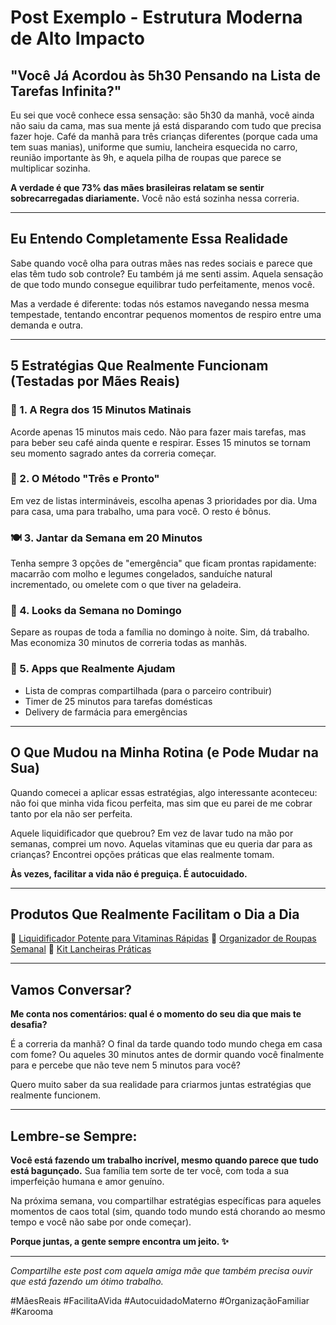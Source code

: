 # Post Exemplo - Estrutura Moderna de Alto Impacto

## **"Você Já Acordou às 5h30 Pensando na Lista de Tarefas Infinita?"**

Eu sei que você conhece essa sensação: são 5h30 da manhã, você ainda não saiu da cama, mas sua mente já está disparando com tudo que precisa fazer hoje. Café da manhã para três crianças diferentes (porque cada uma tem suas manias), uniforme que sumiu, lancheira esquecida no carro, reunião importante às 9h, e aquela pilha de roupas que parece se multiplicar sozinha.

**A verdade é que 73% das mães brasileiras relatam se sentir sobrecarregadas diariamente.** Você não está sozinha nessa correria.

---

## **Eu Entendo Completamente Essa Realidade**

Sabe quando você olha para outras mães nas redes sociais e parece que elas têm tudo sob controle? Eu também já me senti assim. Aquela sensação de que todo mundo consegue equilibrar tudo perfeitamente, menos você.

Mas a verdade é diferente: todas nós estamos navegando nessa mesma tempestade, tentando encontrar pequenos momentos de respiro entre uma demanda e outra.

---

## **5 Estratégias Que Realmente Funcionam (Testadas por Mães Reais)**

### **🌅 1. A Regra dos 15 Minutos Matinais**
Acorde apenas 15 minutos mais cedo. Não para fazer mais tarefas, mas para beber seu café ainda quente e respirar. Esses 15 minutos se tornam seu momento sagrado antes da correria começar.

### **📝 2. O Método "Três e Pronto"**
Em vez de listas intermináveis, escolha apenas 3 prioridades por dia. Uma para casa, uma para trabalho, uma para você. O resto é bônus.

### **🍽️ 3. Jantar da Semana em 20 Minutos**
Tenha sempre 3 opções de "emergência" que ficam prontas rapidamente: macarrão com molho e legumes congelados, sanduíche natural incrementado, ou omelete com o que tiver na geladeira.

### **👗 4. Looks da Semana no Domingo**
Separe as roupas de toda a família no domingo à noite. Sim, dá trabalho. Mas economiza 30 minutos de correria todas as manhãs.

### **📱 5. Apps que Realmente Ajudam**
- Lista de compras compartilhada (para o parceiro contribuir)
- Timer de 25 minutos para tarefas domésticas
- Delivery de farmácia para emergências

---

## **O Que Mudou na Minha Rotina (e Pode Mudar na Sua)**

Quando comecei a aplicar essas estratégias, algo interessante aconteceu: não foi que minha vida ficou perfeita, mas sim que eu parei de me cobrar tanto por ela não ser perfeita.

Aquele liquidificador que quebrou? Em vez de lavar tudo na mão por semanas, comprei um novo. Aquelas vitaminas que eu queria dar para as crianças? Encontrei opções práticas que elas realmente tomam.

**Às vezes, facilitar a vida não é preguiça. É autocuidado.**

---

## **Produtos Que Realmente Facilitam o Dia a Dia**

🔗 [Liquidificador Potente para Vitaminas Rápidas](link-afiliado)
🔗 [Organizador de Roupas Semanal](link-afiliado)
🔗 [Kit Lancheiras Práticas](link-afiliado)

---

## **Vamos Conversar?**

**Me conta nos comentários: qual é o momento do seu dia que mais te desafia?** 

É a correria da manhã? O final da tarde quando todo mundo chega em casa com fome? Ou aqueles 30 minutos antes de dormir quando você finalmente para e percebe que não teve nem 5 minutos para você?

Quero muito saber da sua realidade para criarmos juntas estratégias que realmente funcionem.

---

## **Lembre-se Sempre:**

**Você está fazendo um trabalho incrível, mesmo quando parece que tudo está bagunçado.** Sua família tem sorte de ter você, com toda a sua imperfeição humana e amor genuíno.

Na próxima semana, vou compartilhar estratégias específicas para aqueles momentos de caos total (sim, quando todo mundo está chorando ao mesmo tempo e você não sabe por onde começar).

**Porque juntas, a gente sempre encontra um jeito. ✨**

---

*Compartilhe este post com aquela amiga mãe que também precisa ouvir que está fazendo um ótimo trabalho.*

#MãesReais #FacilitaAVida #AutocuidadoMaterno #OrganizaçãoFamiliar #Karooma